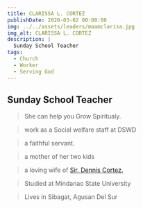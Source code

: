 ```yaml
---
title: CLARISSA L. CORTEZ
publishDate: 2020-03-02 00:00:00
img: ../../assets/leaders/maamclarisa.jpg
img_alt: CLARISSA L. CORTEZ
description: |
  Sunday School Teacher
tags:
  - Church
  - Worker
  - Serving God
---
```


## Sunday School Teacher

> She can help you Grow Spiritualy. 

> work as a Social welfare staff at DSWD

> a faithful servant.

> a mother of her two kids

> a loving wife of <a href="/leadership/denz-cortez/">Sir. Dennis Cortez.</a> 

> Studied at Mindanao State University

> Lives in Sibagat, Agusan Del Sur